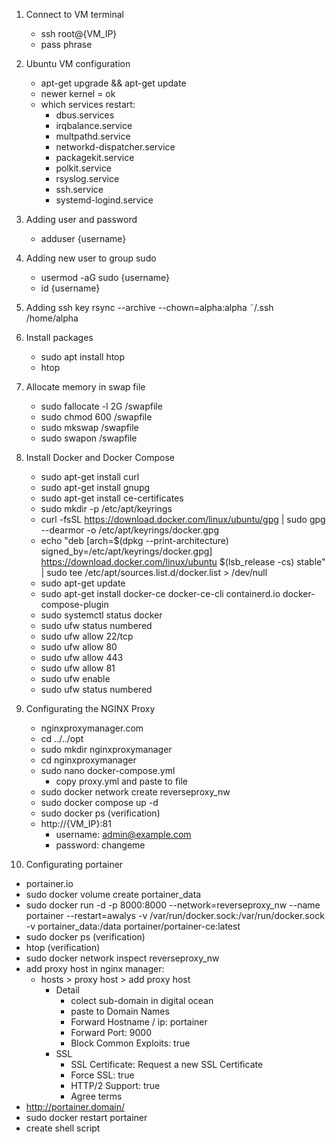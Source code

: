 1. Connect to VM terminal
    - ssh root@{VM_IP}
    - pass phrase

2. Ubuntu VM configuration
   - apt-get upgrade && apt-get update
   - newer kernel = ok
   - which services restart:
       - dbus.services
       - irqbalance.service
       - multpathd.service
       - networkd-dispatcher.service
       - packagekit.service
       - polkit.service
       - rsyslog.service
       - ssh.service
       - systemd-logind.service

3. Adding user and password
   - adduser {username}

4. Adding new user to group sudo
   - usermod -aG sudo {username}
   - id {username}

5. Adding ssh key
   rsync --archive --chown=alpha:alpha ˜/.ssh /home/alpha

6. Install packages
   - sudo apt install htop
   - htop 

7. Allocate memory in swap file
   - sudo fallocate -l 2G /swapfile
   - sudo chmod 600 /swapfile
   - sudo mkswap /swapfile
   - sudo swapon /swapfile

8. Install Docker and Docker Compose
   - sudo apt-get install curl
   - sudo apt-get install gnupg
   - sudo apt-get install ce-certificates
   - sudo mkdir -p /etc/apt/keyrings
   - curl -fsSL https://download.docker.com/linux/ubuntu/gpg | sudo gpg --dearmor -o /etc/apt/keyrings/docker.gpg
   - echo "deb [arch=$(dpkg --print-architecture) signed_by=/etc/apt/keyrings/docker.gpg] https://download.docker.com/linux/ubuntu $(lsb_release -cs) stable" | sudo tee /etc/apt/sources.list.d/docker.list  > /dev/null
   - sudo apt-get update
   - sudo apt-get install docker-ce docker-ce-cli containerd.io docker-compose-plugin
   - sudo systemctl status docker
   - sudo ufw status numbered
   - sudo ufw allow 22/tcp
   - sudo ufw allow 80
   - sudo ufw allow 443
   - sudo ufw allow 81
   - sudo ufw enable
   - sudo ufw status numbered

9. Configurating the NGINX Proxy
   - nginxproxymanager.com
   - cd ../../opt
   - sudo mkdir nginxproxymanager
   - cd nginxproxymanager
   - sudo nano docker-compose.yml
      - copy proxy.yml and paste to file
   - sudo docker network create reverseproxy_nw
   - sudo docker compose up -d
   - sudo docker ps (verification)
   - http://{VM_IP}:81
      - username: admin@example.com
      - password: changeme

10. Configurating portainer
   - portainer.io
   - sudo docker volume create portainer_data
   - sudo docker run -d -p 8000:8000 --network=reverseproxy_nw --name portainer --restart=awalys -v /var/run/docker.sock:/var/run/docker.sock -v portainer_data:/data portainer/portainer-ce:latest
   - sudo docker ps (verification)
   - htop (verification)
   - sudo docker network inspect reverseproxy_nw
   - add proxy host in nginx manager:
      - hosts > proxy host > add proxy host
         - Detail
           - colect sub-domain in digital ocean
           - paste to Domain Names
           - Forward Hostname / ip: portainer
           - Forward Port: 9000
           - Block Common Exploits: true
        - SSL
           - SSL Certificate: Request a new SSL Certificate
           - Force SSL: true
           - HTTP/2 Support: true
           - Agree terms
   - http://portainer.domain/
   - sudo docker restart portainer
   - create shell script